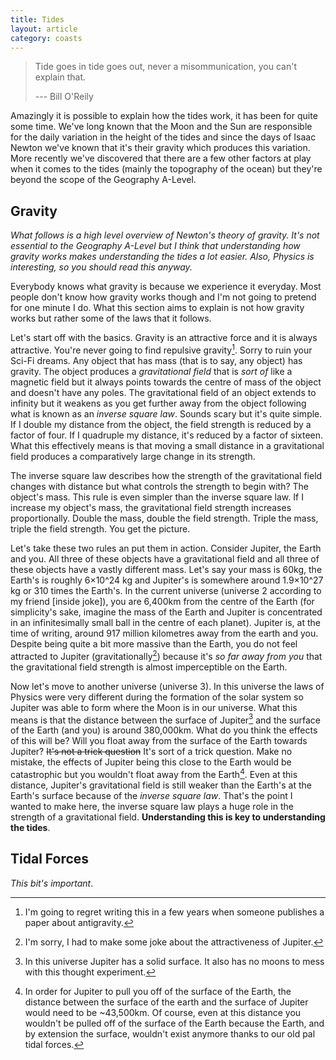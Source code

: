```yaml
---
title: Tides
layout: article
category: coasts
---
```


> Tide goes in tide goes out, never a misommunication, you can't explain that.
>
> --- Bill O'Reily

Amazingly it is possible to explain how the tides work, it has been for quite some time. We've long known that the Moon and the Sun are responsible for the daily variation in the height of the tides and since the days of Isaac Newton we've known that it's their gravity which produces this variation. More recently we've discovered that there are a few other factors at play when it comes to the tides (mainly the topography of the ocean) but they're beyond the scope of the Geography A-Level. 

## Gravity

_What follows is a high level overview of Newton's theory of gravity. It's not essential to the Geography A-Level but I think that understanding how gravity works makes understanding the tides a lot easier. Also, Physics is interesting, so you should read this anyway._

Everybody knows what gravity is because we experience it everyday. Most people don't know how gravity works though and I'm not going to pretend for one minute I do. What this section aims to explain is not how gravity works but rather some of the laws that it follows. 

Let's start off with the basics. Gravity is an attractive force and it is always attractive. You're never going to find repulsive gravity[^1]. Sorry to ruin your Sci-Fi dreams. Any object that has mass (that is to say, any object) has gravity. The object produces a _gravitational field_ that is _sort of_ like a magnetic field but it always points towards the centre of mass of the object and doesn't have any poles. The gravitational field of an object extends to infinity but it weakens as you get further away from the object following what is known as an _inverse square law_. Sounds scary but it's quite simple. If I double my distance from the object, the field strength is reduced by a factor of four. If I quadruple my distance, it's reduced by a factor of sixteen. What this effectively means is that moving a small distance in a gravitational field produces a comparatively large change in its strength.

The inverse square law describes how the strength of the gravitational field changes with distance but what controls the strength to begin with? The object's mass. This rule is even simpler than the inverse square law. If I increase my object's mass, the gravitational field strength increases proportionally. Double the mass, double the field strength. Triple the mass, triple the field strength. You get the picture. 

Let's take these two rules an put them in action. Consider Jupiter, the Earth and you. All three of these objects have a gravitational field and all three of these objects have a vastly different mass. Let's say your mass is 60kg, the Earth's is roughly 6&times;10^24 kg and Jupiter's is somewhere around 1.9&times;10^27 kg or 310 times the Earth's. In the current universe (universe 2 according to my friend [inside joke]), you are 6,400km from the centre of the Earth (for simplicity's sake, imagine the mass of the Earth and Jupiter is concentrated in an infinitesimally small ball in the centre of each planet). Jupiter is, at the time of writing, around 917 million kilometres away from the earth and you. Despite being quite a bit more massive than the Earth, you do not feel attracted to Jupiter (gravitationally[^2]) because it's _so far away from you_ that the gravitational field strength is almost imperceptible on the Earth.

Now let's move to another universe (universe 3). In this universe the laws of Physics were very different during the formation of the solar system so Jupiter was able to form where the Moon is in our universe. What this means is that the distance between the surface of Jupiter[^3] and the surface of the Earth (and you) is around 380,000km. What do you think the effects of this will be? Will you float away from the surface of the Earth towards Jupiter? <del>It's not a trick question</del> It's sort of a trick question. Make no mistake, the effects of Jupiter being this close to the Earth would be catastrophic but you wouldn't float away from the Earth[^4]. Even at this distance, Jupiter's gravitational field is still weaker than the Earth's at the Earth's surface because of the _inverse square law_. That's the point I wanted to make here, the inverse square law plays a huge role in the strength of a gravitational field. **Understanding this is key to understanding the tides**. 

## Tidal Forces

_This bit's important_.

[^1]: I'm going to regret writing this in a few years when someone publishes a paper about antigravity.

[^2]: I'm sorry, I had to make some joke about the attractiveness of Jupiter.

[^3]: In this universe Jupiter has a solid surface. It also has no moons to mess with this thought experiment.

[^4]: In order for Jupiter to pull you off of the surface of the Earth, the distance between the surface of the earth and the surface of Jupiter would need to be ~43,500km. Of course, even at this distance you wouldn't be pulled off of the surface of the Earth because the Earth, and by extension the surface, wouldn't exist anymore thanks to our old pal tidal forces. 